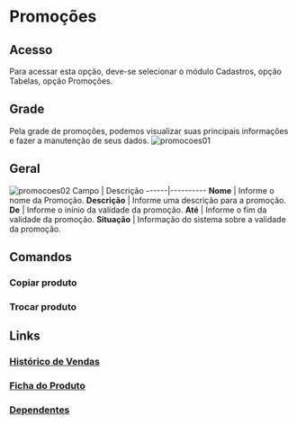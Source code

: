 # Promoções

## Acesso
Para acessar esta opção, deve-se selecionar o módulo Cadastros, opção Tabelas, opção Promoções.
## Grade
Pela grade de promoções, podemos visualizar suas principais informações e fazer a manutenção de seus dados.
![promocoes01](https://raw.githubusercontent.com/netforcews/docs-erp/master/cadastro/imgs/promocoes01.png)
## Geral
![promocoes02](https://raw.githubusercontent.com/netforcews/docs-erp/master/cadastro/imgs/promocoes02.png)
Campo | Descrição
------|----------
**Nome** | Informe o nome da Promoção.
**Descrição** | Informe uma descrição para a promoção.
**De** | Informe o inínio da validade da promoção.
**Até** | Informe o fim da validade da promoção.
**Situação** | Informação do sistema sobre a validade da promoção.
## Comandos
### Copiar produto
### Trocar produto
## Links
### [Histórico de Vendas](/cadastros/historicovendas_produto.md)
### [Ficha do Produto](/cadastros/produtoficha.md)
### [Dependentes](/cadastros/materiaficha.md)



